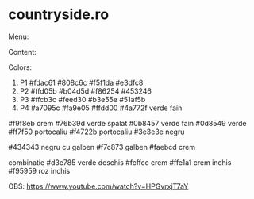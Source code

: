 # countryside.ro

Menu:

Content:

Colors:
1) P1
#fdac61
#808c6c
#f5f1da
#e3dfc8
2) P2
#ffd05b
#b04d5d
#f86254
#453246
3) P3
#ffcb3c
#feed30
#b3e55e
#51af5b
4) P4
#a7095c
#fa9e05
#ffdd00
#4a772f verde fain

#f9f8eb crem
#76b39d verde spalat
#0b8457 verde fain
#0d8549 verde
#ff7f50 portocaliu
#f4722b portocaliu
#3e3e3e negru

#434343 negru cu galben
#f7c873 galben
#faebcd crem

combinatie
#d3e785 verde deschis
#fcffcc crem
#ffe1a1 crem inchis
#f95959 roz inchis


OBS:
https://www.youtube.com/watch?v=HPGvrxjT7aY
